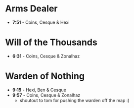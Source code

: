 <!-- TITLE: Strikes -->
<!-- SUBTITLE: Fast strike times -->

# Arms Dealer
* **7:51** - Coins, Cesque & Hexi

# Will of the Thousands
* **6:31** - Coins, Cesque & Zonalhaz

# Warden of Nothing
* **9:15** - Hexi, Ben & Cesque
* **9:57** - Coins, Cesque & Zonalhaz
	* shoutout to tom for pushing the warden off the map :)